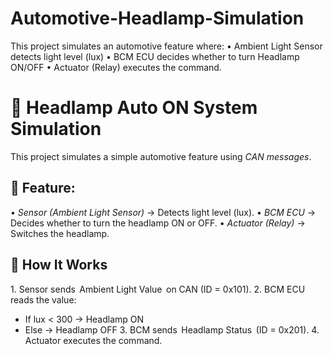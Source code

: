 # Automotive-Headlamp-Simulation
This project simulates an automotive feature where: •⁠  ⁠Ambient Light Sensor detects light level (lux) •⁠  ⁠BCM ECU decides whether to turn Headlamp ON/OFF •⁠  ⁠Actuator (Relay) executes the command.


# 🚗 Headlamp Auto ON System Simulation

This project simulates a simple automotive feature using *CAN messages*.

## 📌 Feature:
•⁠  ⁠*Sensor (Ambient Light Sensor)* → Detects light level (lux).
•⁠  ⁠*BCM ECU* → Decides whether to turn the headlamp ON or OFF.
•⁠  ⁠*Actuator (Relay)* → Switches the headlamp.

## 🔧 How It Works
1.⁠ ⁠Sensor sends ⁠ Ambient Light Value ⁠ on CAN (ID = 0x101).
2.⁠ ⁠BCM ECU reads the value:
   - If lux < 300 → Headlamp ON
   - Else → Headlamp OFF
3.⁠ ⁠BCM sends ⁠ Headlamp Status ⁠ (ID = 0x201).
4.⁠ ⁠Actuator executes the command.
